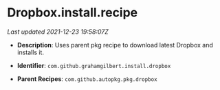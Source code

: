 # Dropbox.install.recipe

_Last updated 2021-12-23 19:58:07Z_

- **Description**: Uses parent pkg recipe to download latest Dropbox and installs it.

- **Identifier**: `com.github.grahamgilbert.install.dropbox`

- **Parent Recipes**: `com.github.autopkg.pkg.dropbox`
